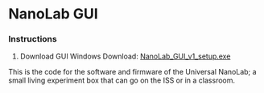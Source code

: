 # NanoLab GUI

### Instructions
1. Download GUI
	Windows Download:
	[NanoLab_GUI_v1_setup.exe](https://github.com/ClairBearmakes/NanoLab-GUI/blob/main/NanoLab_GUI_v1_setup.exe)

This is the code for the software and firmware of the Universal NanoLab; a small living experiment box that can go on the ISS or in a classroom.
